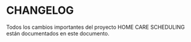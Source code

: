 # CHANGELOG
Todos los cambios importantes del proyecto HOME CARE SCHEDULING están documentados en este documento.